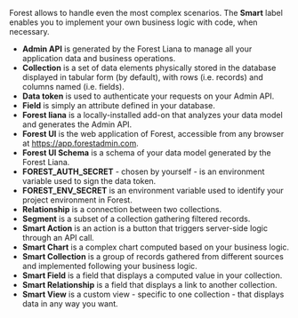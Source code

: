Forest allows to handle even the most complex scenarios. The **Smart** label
enables you to implement your own business logic with code, when necessary.

- **Admin API** is generated by the Forest Liana to manage all your application
  data and business operations.
- **Collection** is a set of data elements physically stored in the database
  displayed in tabular form (by default), with rows (i.e. records) and columns
  named (i.e. fields).
- **Data token** is used to authenticate your requests on your Admin API.
- **Field** is simply an attribute defined in your database.
- **Forest liana** is a locally-installed add-on that analyzes your data model
  and generates the Admin API.
- **Forest UI** is the web application of Forest, accessible from any browser
  at https://app.forestadmin.com.
- **Forest UI Schema** is a schema of your data model generated by the Forest
  Liana.
- **FOREST_AUTH_SECRET** - chosen by yourself - is an environment variable used
  to sign the data token.
- **FOREST_ENV_SECRET** is an environment variable used to identify your
  project environment in Forest.
- **Relationship** is a connection between two collections.
- **Segment** is a subset of a collection gathering filtered records.
- **Smart Action** is an action is a button that triggers server-side logic
  through an API call.
- **Smart Chart** is a complex chart computed based on your business logic.
- **Smart Collection** is a group of records gathered from different sources
  and implemented following your business logic.
- **Smart Field** is a field that displays a computed value in your collection.
- **Smart Relationship** is a field that displays a link to another collection.
- **Smart View** is a custom view - specific to one collection - that
  displays data in any way you want.
